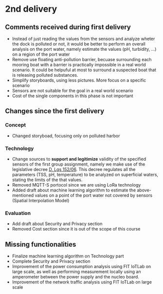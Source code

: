 # 2nd delivery
## Comments received during first delivery
* Instead of just reading the values from the sensors and analyze wheter the dock is polluted or not, it would be better to perform an overall analysis on the port water, namely estimate the values (pH, turbidity, ...)  on a region of the port water
* Remove use floating anti-pollution barrier, becuase surrounding each mooring boat with a barrier is practically impossible in a real world scenario. It could be helpuful at most to surround a suspected boat that is releasing polluted substances.
* Simplify storyboards, using less pictures. More focus on a specific scenario
* Sensors are not suitable for the goal in a real world scenario
* Cost of the single components in this phase is not important
## Changes since the first delivery
### Concept
* Changed storyboad, focusing only on polluted harbor
### Technology
* Change sources to **support and legitimize** validity of the specified sensors of the first group assignment, namely we make use of the legislative decree [D. Lgs 152/06](https://www.gazzettaufficiale.it/atto/serie_generale/caricaArticolo?art.progressivo=0&art.idArticolo=5&art.versione=1&art.codiceRedazionale=006G0171&art.dataPubblicazioneGazzetta=2006-04-14&art.idGruppo=54&art.idSottoArticolo1=10&art.idSottoArticolo=1&art.flagTipoArticolo=2). This decree regulates all the parameters (TSS, pH, temperature) to be analyzed on superficial waters, stating the limits of the that values.
* Removed MQTT-S portocol since we are using LoRa technology
* Added draft about machine learning algorithm to estimate the above-mentioned values on a point of the port water not covered by sensors (Spatial Interpolation Model)
### Evaluation
* Add draft about Security and Privacy section
* Removed Cost section since it is out of the scope of this course
## Missing functionalities
* Finalize machine learning algorithm on Technology part
* Complete Security and Privacy section
* Improvement of the power consumption analysis using FIT IoTLab on large scale, as well as performing measurement locally using an amperometer between the power supply and the nucleo board.
* Improvement of the network traffic analysis using FIT IoTLab on large scale
